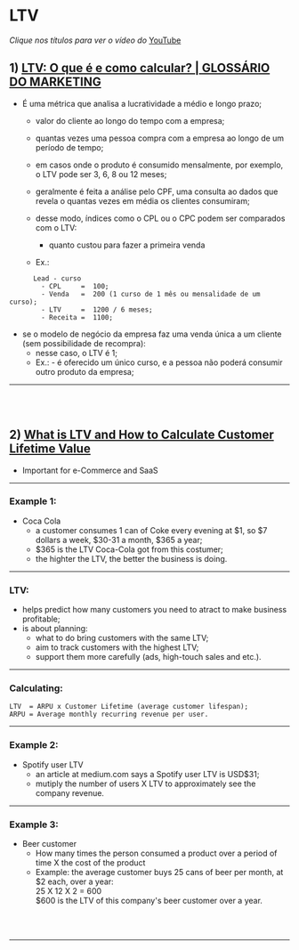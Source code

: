 # LTV

<i>Clique nos títulos para ver o vídeo do</i> [YouTube](https://www.youtube.com/)

## 1) [LTV: O que é e como calcular? | GLOSSÁRIO DO MARKETING](https://www.youtu.be/2PNNsyD7pKs)

* É uma métrica que analisa a lucratividade a médio e longo prazo;
  - valor do cliente ao longo do tempo com a empresa;
  - quantas vezes uma pessoa compra com a empresa ao longo de um período de tempo;
  - em casos onde o produto é consumido mensalmente, por exemplo, o LTV pode ser 3, 6, 8 ou 12 meses;
  - geralmente é feita a análise pelo CPF, uma consulta ao dados que revela o quantas vezes em média os clientes consumiram;

  - desse modo, índices como o CPL ou o CPC podem ser comparados com o LTV:
    - quanto custou para fazer a primeira venda
  - Ex.:

```
      Lead - curso
        - CPL     =  100;
        - Venda   =  200 (1 curso de 1 mês ou mensalidade de um curso);
        - LTV     =  1200 / 6 meses;
        - Receita =  1100;
```
    
  - se o modelo de negócio da empresa faz uma venda única a um cliente (sem possibilidade de recompra):
    * nesse caso, o LTV é 1;
    * Ex.: - é oferecido um único curso, e a pessoa não poderá consumir outro produto da empresa;

---

<br><br>

## 2) [What is LTV and How to Calculate Customer Lifetime Value](https://www.youtu.be/LKLuuia_xEI)

* Important for e-Commerce and SaaS

---

### Example 1:

* Coca Cola
  - a customer consumes 1 can of Coke every evening at $1, so $7 dollars a week, $30-31 a month, $365 a year;
  - $365 is the LTV Coca-Cola got from this costumer;
  - the highter the LTV, the better the business is doing.

---

### LTV:

 * helps predict how many customers you need to atract to make business profitable;
 * is about planning:
   - what to do bring customers with the same LTV;
   - aim to track customers with the highest LTV;
   - support them more carefully (ads, high-touch sales and etc.).

---

### Calculating:

```
LTV  = ARPU x Customer Lifetime (average customer lifespan);
ARPU = Average monthly recurring revenue per user.
```

---

### Example 2:

* Spotify user LTV
  - an article at medium.com says a Spotify user LTV is USD$31;
  - mutiply the number of users X LTV to approximately see the company revenue.

----

### Example 3:

* Beer customer
  - How many times the person consumed a product over a period of time X the cost of the product
  - Example: the average customer buys 25 cans of beer per month, at $2 each, over a year:<br>
	25 X 12 X 2 = 600<br>
        $600 is the LTV of this company's beer customer over a year.<br>

<br><br>

---
